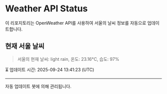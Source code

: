 
# Weather API Status

이 리포지토리는 OpenWeather API를 사용하여 서울의 날씨 정보를 자동으로 업데이트합니다.

## 현재 서울 날씨
> 서울의 현재 날씨: light rain, 온도: 23.16°C, 습도: 97%

⏳ 업데이트 시간: 2025-09-24 13:41:23 (UTC)

---
자동 업데이트 봇에 의해 관리됩니다.
